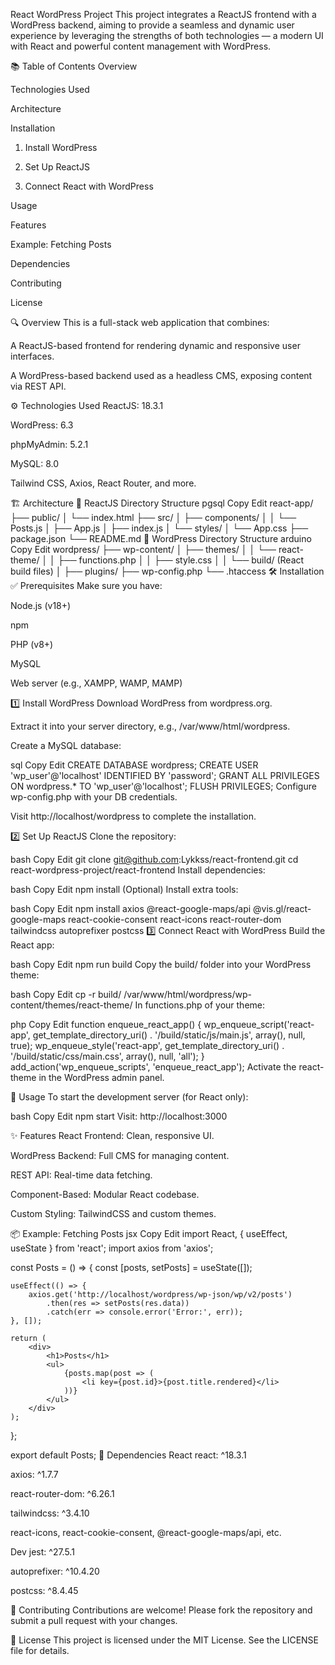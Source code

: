 React WordPress Project
This project integrates a ReactJS frontend with a WordPress backend, aiming to provide a seamless and dynamic user experience by leveraging the strengths of both technologies — a modern UI with React and powerful content management with WordPress.

📚 Table of Contents
Overview

Technologies Used

Architecture

Installation

1. Install WordPress

2. Set Up ReactJS

3. Connect React with WordPress

Usage

Features

Example: Fetching Posts

Dependencies

Contributing

License

🔍 Overview
This is a full-stack web application that combines:

A ReactJS-based frontend for rendering dynamic and responsive user interfaces.

A WordPress-based backend used as a headless CMS, exposing content via REST API.

⚙️ Technologies Used
ReactJS: 18.3.1

WordPress: 6.3

phpMyAdmin: 5.2.1

MySQL: 8.0

Tailwind CSS, Axios, React Router, and more.

🏗️ Architecture
🔹 ReactJS Directory Structure
pgsql
Copy
Edit
react-app/
├── public/
│   └── index.html
├── src/
│   ├── components/
│   │   └── Posts.js
│   ├── App.js
│   ├── index.js
│   └── styles/
│       └── App.css
├── package.json
└── README.md
🔸 WordPress Directory Structure
arduino
Copy
Edit
wordpress/
├── wp-content/
│   ├── themes/
│   │   └── react-theme/
│   │       ├── functions.php
│   │       ├── style.css
│   │       └── build/ (React build files)
│   ├── plugins/
├── wp-config.php
└── .htaccess
🛠️ Installation
✅ Prerequisites
Make sure you have:

Node.js (v18+)

npm

PHP (v8+)

MySQL

Web server (e.g., XAMPP, WAMP, MAMP)

1️⃣ Install WordPress
Download WordPress from wordpress.org.

Extract it into your server directory, e.g., /var/www/html/wordpress.

Create a MySQL database:

sql
Copy
Edit
CREATE DATABASE wordpress;
CREATE USER 'wp_user'@'localhost' IDENTIFIED BY 'password';
GRANT ALL PRIVILEGES ON wordpress.* TO 'wp_user'@'localhost';
FLUSH PRIVILEGES;
Configure wp-config.php with your DB credentials.

Visit http://localhost/wordpress to complete the installation.

2️⃣ Set Up ReactJS
Clone the repository:

bash
Copy
Edit
git clone git@github.com:Lykkss/react-frontend.git
cd react-wordpress-project/react-frontend
Install dependencies:

bash
Copy
Edit
npm install
(Optional) Install extra tools:

bash
Copy
Edit
npm install axios @react-google-maps/api @vis.gl/react-google-maps react-cookie-consent react-icons react-router-dom tailwindcss autoprefixer postcss
3️⃣ Connect React with WordPress
Build the React app:

bash
Copy
Edit
npm run build
Copy the build/ folder into your WordPress theme:

bash
Copy
Edit
cp -r build/ /var/www/html/wordpress/wp-content/themes/react-theme/
In functions.php of your theme:

php
Copy
Edit
function enqueue_react_app() {
    wp_enqueue_script('react-app', get_template_directory_uri() . '/build/static/js/main.js', array(), null, true);
    wp_enqueue_style('react-app', get_template_directory_uri() . '/build/static/css/main.css', array(), null, 'all');
}
add_action('wp_enqueue_scripts', 'enqueue_react_app');
Activate the react-theme in the WordPress admin panel.

🚀 Usage
To start the development server (for React only):

bash
Copy
Edit
npm start
Visit: http://localhost:3000

✨ Features
React Frontend: Clean, responsive UI.

WordPress Backend: Full CMS for managing content.

REST API: Real-time data fetching.

Component-Based: Modular React codebase.

Custom Styling: TailwindCSS and custom themes.

📦 Example: Fetching Posts
jsx
Copy
Edit
import React, { useEffect, useState } from 'react';
import axios from 'axios';

const Posts = () => {
    const [posts, setPosts] = useState([]);

    useEffect(() => {
        axios.get('http://localhost/wordpress/wp-json/wp/v2/posts')
            .then(res => setPosts(res.data))
            .catch(err => console.error('Error:', err));
    }, []);

    return (
        <div>
            <h1>Posts</h1>
            <ul>
                {posts.map(post => (
                    <li key={post.id}>{post.title.rendered}</li>
                ))}
            </ul>
        </div>
    );
};

export default Posts;
📁 Dependencies
React
react: ^18.3.1

axios: ^1.7.7

react-router-dom: ^6.26.1

tailwindcss: ^3.4.10

react-icons, react-cookie-consent, @react-google-maps/api, etc.

Dev
jest: ^27.5.1

autoprefixer: ^10.4.20

postcss: ^8.4.45

🤝 Contributing
Contributions are welcome!
Please fork the repository and submit a pull request with your changes.

📄 License
This project is licensed under the MIT License.
See the LICENSE file for details.

